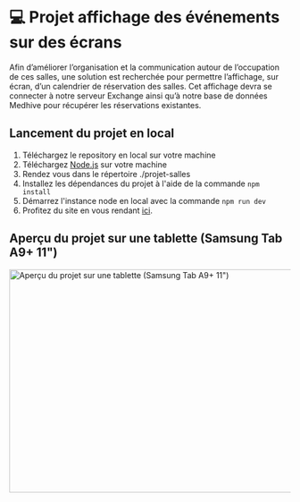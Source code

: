 # 💻 Projet affichage des événements sur des écrans
Afin d’améliorer l’organisation et la communication autour de l’occupation de ces salles, une solution est recherchée pour permettre l’affichage, sur écran, d’un calendrier de réservation des salles. Cet affichage devra se connecter à notre serveur Exchange ainsi qu’à notre base de données Medhive pour récupérer les réservations existantes.

## Lancement du projet en local
1. Téléchargez le repository en local sur votre machine
2. Téléchargez [Node.js](https://nodejs.org/fr/download) sur votre machine
3. Rendez vous dans le répertoire ./projet-salles
4. Installez les dépendances du projet à l'aide de la commande `npm install`
5. Démarrez l'instance node en local avec la commande `npm run dev`
6. Profitez du site en vous rendant [ici](http://localhost:80).

## Aperçu du projet sur une tablette (Samsung Tab A9+ 11")
<img width="670" height="399" alt='Aperçu du projet sur une tablette (Samsung Tab A9+ 11")' src="https://github.com/user-attachments/assets/6e9f858d-18ae-4c5f-9ba4-9a4dbdad30d6" />
